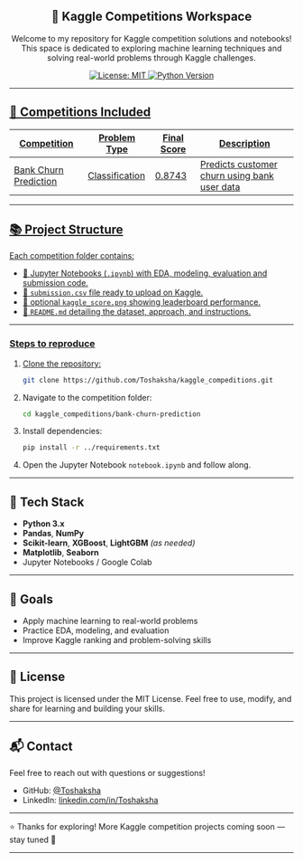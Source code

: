 <h2 align="center">🏅 Kaggle Competitions Workspace</h2>
<p align="center">
Welcome to my repository for Kaggle competition solutions and notebooks!<br>
This space is dedicated to exploring machine learning techniques and solving real-world problems through Kaggle challenges.
</p>

<p align="center">
  <a href="https://github.com/Toshaksha/kaggle_compeditions/blob/main/LICENSE">
    <img alt="License: MIT" src="https://img.shields.io/badge/License-MIT-green.svg" />
  </a>
  <a href="https://www.python.org/">
    <img alt="Python Version" src="https://img.shields.io/badge/python-3.8%2B-blue" />
</p>

---

## 📁 Competitions Included

| Competition                                      | Problem Type           | Final Score | Description                                    |
|--------------------------------------------------|-----------------------|-------------|------------------------------------------------|
| [Bank Churn Prediction](./bank-churn-prediction) | Classification        | 0.8743      | Predicts customer churn using bank user data   |

---

## 📚 Project Structure

Each competition folder contains:

- 📘 Jupyter Notebooks (`.ipynb`) with EDA, modeling, evaluation and submission code.
- 📝 `submission.csv` file ready to upload on Kaggle.
- 📂 optional `kaggle_score.png` showing leaderboard performance.
- 📄 `README.md` detailing the dataset, approach, and instructions.

---

### Steps to reproduce

1. Clone the repository:

    ```bash
    git clone https://github.com/Toshaksha/kaggle_compeditions.git
    ```

2. Navigate to the competition folder:

    ```bash
    cd kaggle_compeditions/bank-churn-prediction
    ```

3. Install dependencies:

    ```bash
    pip install -r ../requirements.txt
    ```

4. Open the Jupyter Notebook `notebook.ipynb` and follow along.

---

## 🧰 Tech Stack

- **Python 3.x**
- **Pandas**, **NumPy**
- **Scikit-learn**, **XGBoost**, **LightGBM** *(as needed)*
- **Matplotlib**, **Seaborn**
- Jupyter Notebooks / Google Colab

---

## 🎯 Goals

* Apply machine learning to real-world problems
* Practice EDA, modeling, and evaluation
* Improve Kaggle ranking and problem-solving skills

---

## 📜 License

This project is licensed under the MIT License. Feel free to use, modify, and share for learning and building your skills.

---

## 📬 Contact

Feel free to reach out with questions or suggestions!

- GitHub: [@Toshaksha](https://github.com/Toshaksha)  
- LinkedIn: [linkedin.com/in/Toshaksha](https://linkedin.com/in/Toshaksha)

---

⭐ Thanks for exploring! More Kaggle competition projects coming soon — stay tuned 🚀

---




